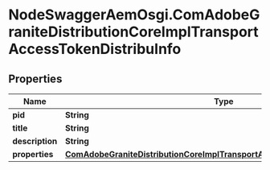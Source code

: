 # NodeSwaggerAemOsgi.ComAdobeGraniteDistributionCoreImplTransportAccessTokenDistribuInfo

## Properties

Name | Type | Description | Notes
------------ | ------------- | ------------- | -------------
**pid** | **String** |  | [optional] 
**title** | **String** |  | [optional] 
**description** | **String** |  | [optional] 
**properties** | [**ComAdobeGraniteDistributionCoreImplTransportAccessTokenDistribuProperties**](ComAdobeGraniteDistributionCoreImplTransportAccessTokenDistribuProperties.md) |  | [optional] 


